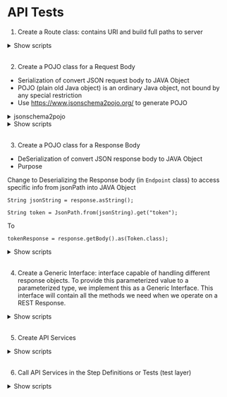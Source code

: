 # API Tests
1. Create a Route class: contains URI and build full paths to server
<details>
<summary>Show scripts</summary>

```java
package apiEngine;

public class Route {

    private static final String BOOKSTORE = "/BookStore";
    private static final String ACCOUNT = "/Account";
    private static final String VERSION = "/v1";
    
    
    public static String generateToken(){
    	return ACCOUNT + VERSION + "/GenerateToken";
    }

    public static String books(){ 
    	return BOOKSTORE + VERSION + "/Books";
    }

    public static String book(){ 
    	return BOOKSTORE + VERSION + "/Book";
    }

    public static String userAccount(String userId){
    	return ACCOUNT + VERSION + "/User" + "/" + userId; 
    }

}
```

</details>
<br>

2. Create a POJO class for a Request Body
* Serialization of convert JSON request body to JAVA Object
* POJO (plain old Java object) is an ordinary Java object, not bound by any special restriction
* Use https://www.jsonschema2pojo.org/ to generate POJO
<details>
<summary>jsonschema2pojo</summary>

![image](https://github.com/user-attachments/assets/aa9d1044-c3e0-4856-ad12-1e547a0bcfdd)

</details>

<details>
<summary>Show scripts</summary>

```java
package apiEngine.model.requests;

public class AuthorizationRequest {

    public String username;
    public String password;

    public AuthorizationRequest(String username, String password) {
        this.username = username;
        this.password = password;
    }
}
```
```java
package apiEngine.model.requests;

import java.util.ArrayList;
import java.util.List;

public class AddBooksRequest {

    public String userId;
    public List<ISBN> collectionOfIsbns;
    
    //As of now this is for adding a single book, later we will add another constructor.
    //That will take a collection of ISBN to add multiple books
    public AddBooksRequest(String userId, ISBN isbn){
        this.userId = userId;
        collectionOfIsbns = new ArrayList<ISBN>();
        collectionOfIsbns.add(isbn);
    }

}
```

```java
package apiEngine.model.requests;

public class RemoveBookRequest {
    public String isbn;
    public String userId;

    public RemoveBookRequest(String userId, String isbn) {
    	this.userId = userId;
    	this.isbn = isbn;
    }
}
```

```java
package apiEngine.model.requests;

public class ISBN {
    public String isbn;

    public ISBN(String isbn) {
        this.isbn = isbn;
    }
}
```
</details>

<br>

3. Create a POJO class for a Response Body
* DeSerialization of convert JSON response body to JAVA Object
* Purpose

Change to Deserializing the Response body (in `Endpoint` class) to access specific info from jsonPath into JAVA Object

`String jsonString = response.asString();`

`String token = JsonPath.from(jsonString).get("token");`

To

`tokenResponse = response.getBody().as(Token.class);`

<details>
<summary>Show scripts</summary>

```java
package apiEngine.model;

public class Book {
    public String isbn;
    public String title;
    public String subTitle;
    public String author;
    public String published;
    public String publisher;
    public int pages;
    public String description;
    public String website;
}
```

```java
package apiEngine.model.responses;

import java.util.List;
import apiEngine.model.Book;

public class Books {
	 public List<Book> books;
}
```

```java
package apiEngine.model.responses;

public class Token {
	 public String token;
	 public String expires;
	 public String status;
	 public String result;
}
```

```java
package apiEngine.model.responses;

import java.util.List;
import apiEngine.model.Book;

public class UserAccount {
    public String userID;
    public String userName;
    public List<Book> books;
}
```
</details>
<br/>

4. Create a Generic Interface: interface capable of handling different response objects. To provide this parameterized value to a parameterized type, we implement this as a Generic Interface. This interface will contain all the methods we need when we operate on a REST Response.

<details>
<summary>Show scripts</summary>

```java
package apiEngine;

import io.restassured.response.Response;

public interface IRestResponse<T>{
		public T getBody();
		
		public String getContent();
		
		public int getStatusCode();
		
		public boolean isSuccessful();
		
		public String getStatusDescription();
		
		public Response getResponse();
		
		public Exception getException();
	}
```
```java
package apiEngine;

import io.restassured.response.Response;

public class RestResponse<T> implements IRestResponse<T> {
	private T data;
	private Response response;
	private Exception e;

	public RestResponse(Class<T> t, Response response) {
		this.response = response;
		try{
			this.data = t.newInstance();
		}catch (Exception e){
			throw new RuntimeException("There should be a default constructor in the Response POJO");
		}
	}
	
	public String getContent() {
		return response.getBody().asString();
	}

	public int getStatusCode() {
		return response.getStatusCode();
	}

	public boolean isSuccessful() {
		int code = response.getStatusCode();
		if( code == 200 || code == 201 || code == 202 || code == 203 || code == 204 || code == 205) return true;
		return false;
	}

	public String getStatusDescription() {
		return response.getStatusLine();
	}
	
	public Response getResponse() {
		return response;
	}
	

	public T getBody() {
		try {
			data = (T) response.getBody().as(data.getClass());
		}catch (Exception e) {
			this.e=e;
		}
		return data;
	}

	public Exception getException() {
		return e;
	}

}

```
</details>
<br/>

5. Create API Services

<details>
<summary>Show scripts</summary>

```java
package apiEngine;

import apiEngine.model.requests.AddBooksRequest;
import apiEngine.model.requests.AuthorizationRequest;
import apiEngine.model.requests.RemoveBookRequest;
import apiEngine.model.responses.Books;
import apiEngine.model.responses.Token;
import apiEngine.model.responses.UserAccount;
import io.restassured.RestAssured;
import io.restassured.response.Response;
import io.restassured.specification.RequestSpecification;

public class EndPoints {
	
    private final RequestSpecification request;

    public EndPoints(String baseUrl) {
        RestAssured.baseURI = baseUrl;
        request = RestAssured.given();
        request.header("Content-Type", "application/json");
    }

    public IRestResponse<Token> authenticateUser(AuthorizationRequest authRequest) {
	RestAssured.baseURI = BASE_URL;
        RequestSpecification request = RestAssured.given();

        request.header("Content-Type", "application/json");
        Response response = request.body(authRequest).post(Route.generateToken());
        return new RestResponse(Token.class, response);
	}

    public IRestResponse<Books> getBooks() {
        RestAssured.baseURI = BASE_URL;
        RequestSpecification request = RestAssured.given();

        request.header("Content-Type", "application/json");
        Response response = request.get(Route.books());
        return new RestResponse(Books.class, response);
    }

    public IRestResponse<UserAccount> addBook(AddBooksRequest addBooksRequest, String token) {
        RestAssured.baseURI = BASE_URL;
        RequestSpecification request = RestAssured.given();
        request.header("Authorization", "Bearer " + token)
                .header("Content-Type", "application/json");

        Response response = request.body(addBooksRequest).post(Route.books());
        return new RestResponse(UserAccount.class, response);
    }

    public Response removeBook(RemoveBookRequest removeBookRequest, String token) {

        RestAssured.baseURI = BASE_URL;
        RequestSpecification request = RestAssured.given();

        request.header("Authorization", "Bearer " + token)
                .header("Content-Type", "application/json");

        return request.body(removeBookRequest).delete(Route.book());
    }

    public IRestResponse<UserAccount> getUserAccount(String userId, String token) {

        RestAssured.baseURI = BASE_URL;
        RequestSpecification request = RestAssured.given();

        request.header("Authorization", "Bearer " + token)
                .header("Content-Type", "application/json");

        Response response = request.get(Route.userAccount(userId));
        return new RestResponse(UserAccount.class, response);
    }

}

```
</details>
<br/>

6. Call API Services in the Step Definitions or Tests (test layer)


<details>
<summary>Show scripts</summary>

```java
package stepDefinitions;

import apiEngine.EndPoints;
import apiEngine.IRestResponse;
import apiEngine.model.*;
import apiEngine.model.requests.*;
import apiEngine.model.responses.*;
import org.junit.Assert;
import cucumber.api.java.en.Given;
import cucumber.api.java.en.Then;
import cucumber.api.java.en.When;
import io.restassured.response.Response;

public class Steps {

    private final String USER_ID = "9b5f49ab-eea9-45f4-9d66-bcf56a531b85";    
    private Response response;
    private IRestResponse<UserAccount> userAccountResponse;
    private Book book;
    private final String BaseUrl = "https://bookstore.toolsqa.com";
    private EndPoints endPoints;
    
    @Given("^I am an authorized user$")
    public void iAmAnAuthorizedUser() {
    	endPoints = new EndPoints(BaseUrl);
    	AuthorizationRequest authRequest = new AuthorizationRequest("TOOLSQA-Test", "Test@@123");
    	endPoints.authenticateUser(authRequest);
    }

    @Given("^A list of books are available$")
    public void listOfBooksAreAvailable() {   	    	
    	IRestResponse<Books> booksResponse = endPoints.getBooks();
    	book = booksResponse.getBody().books.get(0);
    }

    @When("^I add a book to my reading list$")
    public void addBookInList() {
    	
        ISBN isbn = new ISBN(book.isbn);
        AddBooksRequest addBooksRequest = new AddBooksRequest(USER_ID, isbn);
        userAccountResponse = endPoints.addBook(addBooksRequest);
    }

    @Then("^The book is added$")
    public void bookIsAdded() {
        
    	Assert.assertTrue(userAccountResponse.isSuccessful());
        Assert.assertEquals(201, userAccountResponse.getStatusCode());

        Assert.assertEquals(USER_ID, userAccountResponse.getBody().userID);
        Assert.assertEquals(book.isbn, userAccountResponse.getBody().books.get(0).isbn);
    }

    @When("^I remove a book from my reading list$")
    public void removeBookFromList() {

        RemoveBookRequest removeBookRequest = new RemoveBookRequest(USER_ID, book.isbn);
        response = endPoints.removeBook(removeBookRequest);
    }

    @Then("^The book is removed$")
    public void bookIsRemoved() {
    	
        Assert.assertEquals(204, response.getStatusCode());

        userAccountResponse = endPoints.getUserAccount(USER_ID);
        Assert.assertEquals(200, userAccountResponse.getStatusCode());
        
        Assert.assertEquals(0, userAccountResponse.getBody().books.size());
    }

}
```

</details>
<br/>
